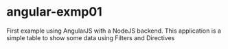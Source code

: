 # angular-exmp01
First example using AngularJS with a NodeJS backend. This application is a simple table to show some data using Filters and Directives 

